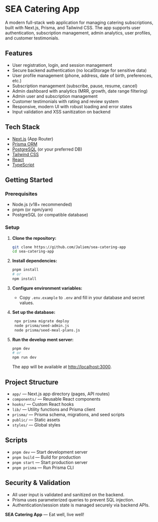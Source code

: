 # SEA Catering App

A modern full-stack web application for managing catering subscriptions, built with Next.js, Prisma, and Tailwind CSS. The app supports user authentication, subscription management, admin analytics, user profiles, and customer testimonials.

## Features

- User registration, login, and session management
- Secure backend authentication (no localStorage for sensitive data)
- User profile management (phone, address, date of birth, preferences, etc.)
- Subscription management (subscribe, pause, resume, cancel)
- Admin dashboard with analytics (MRR, growth, date range filtering)
- Admin user and subscription management
- Customer testimonials with rating and review system
- Responsive, modern UI with robust loading and error states
- Input validation and XSS sanitization on backend

## Tech Stack

- [Next.js](https://nextjs.org/) (App Router)
- [Prisma ORM](https://www.prisma.io/)
- [PostgreSQL](https://www.postgresql.org/) (or your preferred DB)
- [Tailwind CSS](https://tailwindcss.com/)
- [React](https://react.dev/)
- [TypeScript](https://www.typescriptlang.org/)

## Getting Started

### Prerequisites
- Node.js (v18+ recommended)
- pnpm (or npm/yarn)
- PostgreSQL (or compatible database)

### Setup
1. **Clone the repository:**
   ```sh
   git clone https://github.com/Jaliem/sea-catering-app
   cd sea-catering-app
   ```
2. **Install dependencies:**
   ```sh
   pnpm install
   # or
   npm install
   ```
3. **Configure environment variables:**
   - Copy `.env.example` to `.env` and fill in your database and secret values.

4. **Set up the database:**
   ```sh
    npx prisma migrate deploy
    node prisma/seed-admin.js
    node prisma/seed-meal-plans.js
   ```

5. **Run the develop ment server:**
   ```sh
   pnpm dev
   # or
   npm run dev
   ```
   The app will be available at [http://localhost:3000](http://localhost:3000).

## Project Structure

- `app/` — Next.js app directory (pages, API routes)
- `components/` — Reusable React components
- `hooks/` — Custom React hooks
- `lib/` — Utility functions and Prisma client
- `prisma/` — Prisma schema, migrations, and seed scripts
- `public/` — Static assets
- `styles/` — Global styles

## Scripts

- `pnpm dev` — Start development server
- `pnpm build` — Build for production
- `pnpm start` — Start production server
- `pnpm prisma` — Run Prisma CLI

## Security & Validation
- All user input is validated and sanitized on the backend.
- Prisma uses parameterized queries to prevent SQL injection.
- Authentication/session state is managed securely via backend APIs.

**SEA Catering App** — Eat well, live well!
